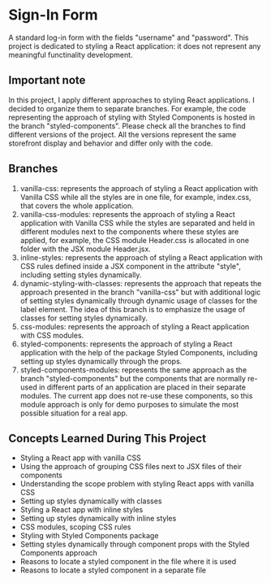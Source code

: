 # Sign-In Form

A standard log-in form with the fields "username" and "password". This project is dedicated to styling a React application: it does not represent any meaningful functinality development.

## Important note

In this project, I apply different approaches to styling React applications. I decided to organize them to separate branches. For example, the code representing the approach of styling with Styled Components is hosted in the branch "styled-components". Please check all the branches to find different versions of the project. All the versions represent the same storefront display and behavior and differ only with the code.

## Branches

1. vanilla-css: represents the approach of styling a React application with Vanilla CSS while all the styles are in one file, for example, index.css, that covers the whole application.
2. vanilla-css-modules: represents the approach of styling a React application with Vanilla CSS while the styles are separated and held in different modules next to the components where these styles are applied, for example, the CSS module Header.css is allocated in one folder with the JSX module Header.jsx.
3. inline-styles: represents the approach of styling a React application with CSS rules defined inside a JSX component in the attribute "style", including setting styles dynamically.
4. dynamic-styling-with-classes: represents the approach that repeats the approach presented in the branch "vanilla-css" but with additional logic of setting styles dynamically through dynamic usage of classes for the label element. The idea of this branch is to emphasize the usage of classes for setting styles dynamically.
5. css-modules: represents the approach of styling a React application with CSS modules.
6. styled-components: represents the approach of styling a React application with the help of the package Styled Components, including setting up styles dynamically through the props.
7. styled-components-modules: represents the same approach as the branch "styled-components" but the components that are normally re-used in different parts of an application are placed in their separate modules. The current app does not re-use these components, so this module approach is only for demo purposes to simulate the most possible situation for a real app.

## Concepts Learned During This Project

- Styling a React app with vanilla CSS
- Using the approach of grouping CSS files next to JSX files of their components
- Understanding the scope problem with styling React apps with vanilla CSS
- Setting up styles dynamically with classes
- Styling a React app with inline styles
- Setting up styles dynamically with inline styles
- CSS modules, scoping CSS rules
- Styling with Styled Components package
- Setting styles dynamically through component props with the Styled Components approach
- Reasons to locate a styled component in the file where it is used
- Reasons to locate a styled component in a separate file
